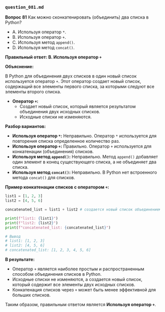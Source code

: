 ### `question_081.md`

**Вопрос 81** Как можно сконкатенировать (объединить) два списка в Python?

 - A. Используя оператор `*`. 
 - B. Используя оператор `+`. 
 - C. Используя метод `append()`. 
 - D. Используя метод `concat()`. 

**Правильный ответ: B. Используя оператор `+`**

**Объяснение:**

В Python для объединения двух списков в один новый список используется оператор `+`. Этот оператор создает новый список, содержащий все элементы первого списка, за которыми следуют все элементы второго списка.

*   **Оператор `+`:**
    *   Создает новый список, который является результатом объединения двух исходных списков.
    *   Исходные списки не изменяются.

**Разбор вариантов:**
*   **Используя оператор `*`:** Неправильно. Оператор `*` используется для повторения списка определенное количество раз.
*   **Используя оператор `+`:** Правильно. Оператор `+` используется для конкатенации (объединения) списков.
*   **Используя метод `append()`:** Неправильно. Метод `append()` добавляет один элемент в конец существующего списка, а не объединяет два списка.
*   **Используя метод `concat()`:** Неправильно. В Python нет встроенного метода `concat()` для списков.

**Пример конкатенации списков с оператором `+`:**

```python
list1 = [1, 2, 3]
list2 = [4, 5, 6]

concatenated_list = list1 + list2 # создается новый список объединением двух других

print(f"list1: {list1}")
print(f"list2: {list2}")
print(f"concatenated_list: {concatenated_list}")

# Вывод
# list1: [1, 2, 3]
# list2: [4, 5, 6]
# concatenated_list: [1, 2, 3, 4, 5, 6]
```

**В результате:**
*   Оператор `+` является наиболее простым и распространенным способом объединения списков в Python.
*   Исходные списки не изменяются, а создается новый список, который содержит все элементы двух исходных списков.
*   Конкатенация списков через `+` может быть менее эффективной для больших списков.

Таким образом, правильным ответом является **Используя оператор `+`**.
